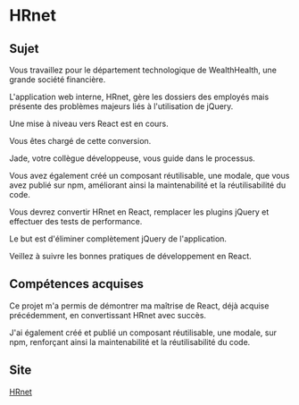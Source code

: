 # HRnet

## Sujet

Vous travaillez pour le département technologique de WealthHealth, une grande société financière. 

L'application web interne, HRnet, gère les dossiers des employés mais présente des problèmes majeurs liés à l'utilisation de jQuery. 

Une mise à niveau vers React est en cours. 

Vous êtes chargé de cette conversion. 

Jade, votre collègue développeuse, vous guide dans le processus.

Vous avez également créé un composant réutilisable, une modale, que vous avez publié sur npm, améliorant ainsi la maintenabilité et la réutilisabilité du code.

Vous devrez convertir HRnet en React, remplacer les plugins jQuery et effectuer des tests de performance. 

Le but est d'éliminer complètement jQuery de l'application. 

Veillez à suivre les bonnes pratiques de développement en React.

## Compétences acquises

Ce projet m'a permis de démontrer ma maîtrise de React, déjà acquise précédemment, en convertissant HRnet avec succès. 

J'ai également créé et publié un composant réutilisable, une modale, sur npm, renforçant ainsi la maintenabilité et la réutilisabilité du code.

## Site

[HRnet](https://bartzcyril.github.io/HRnet/)





